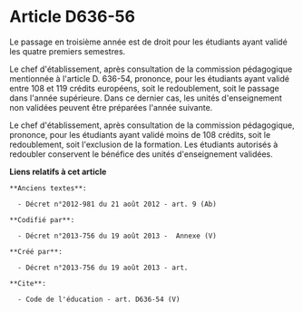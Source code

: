 # Article D636-56

Le passage en troisième année est de droit pour les étudiants ayant validé les quatre premiers semestres. 

Le chef d'établissement, après consultation de la commission pédagogique mentionnée à l'article D. 636-54, prononce, pour les
étudiants ayant validé entre 108 et 119 crédits européens, soit le redoublement, soit le passage dans l'année supérieure.
Dans ce dernier cas, les unités d'enseignement non validées peuvent être préparées l'année suivante. 

Le chef d'établissement, après consultation de la commission pédagogique, prononce, pour les étudiants ayant validé moins de
108 crédits, soit le redoublement, soit l'exclusion de la formation. Les étudiants autorisés à redoubler conservent le
bénéfice des unités d'enseignement validées.

**Liens relatifs à cet article**

	**Anciens textes**:

	  - Décret n°2012-981 du 21 août 2012 - art. 9 (Ab)

	**Codifié par**:

	  - Décret n°2013-756 du 19 août 2013 -  Annexe (V)

	**Créé par**:

	  - Décret n°2013-756 du 19 août 2013 - art.

	**Cite**:

	  - Code de l'éducation - art. D636-54 (V)
